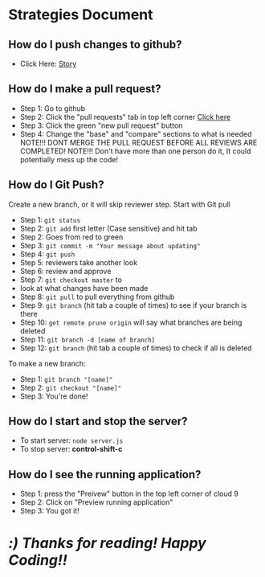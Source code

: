# Strategies Document

## How do I push changes to github?
* Click Here: [Story](https://www.pivotaltracker.com/story/show/153708395)

## How do I make a pull request?
* Step 1: Go to github
* Step 2: Click the "pull requests" tab in top left corner [Click here](https://github.com/altereagle/trinity-carpool/pulls)
* Step 3: Click the green "new pull request" button
* Step 4: Change the "base" and "compare" sections to what is needed
NOTE!!! DONT MERGE THE PULL REQUEST BEFORE ALL REVIEWS ARE COMPLETED! 
NOTE!!! Don't have more than one person do it, It could potentially mess up the code!

## How do I Git Push?
Create a new branch, or it will skip reviewer step.
Start with Git pull
* Step 1:  `git status`
* Step 2:  `git add` first letter (Case sensitive) and hit tab
* Step 2:   Goes from red to green
* Step 3:  `git commit -m "Your message about updating"`
* Step 4:  `git push` 
* Step 5:   reviewers take another look
* Step 6:   review and approve
* Step 7:  `git checkout master` to
* look at what changes have been made
* Step 8:  `git pull` to pull everything from github
* Step 9:  `git branch` (hit tab a couple of times) to see if your branch is there
* Step 10: `get remote prune origin` will say what branches are being deleted
* Step 11: `git branch -d [name of branch]`
* Step 12: `git branch` (hit tab a couple of times) to check if all is deleted

To make a new branch: 
* Step 1: `git branch "[name]"`
* Step 2: `git checkout "[name]"`
* Step 3: You're done! 

## How do I start and stop the server?

* To start server: `node server.js`
* To stop server: **control-shift-c**

## How do I see the running application?
* Step 1: press the "Preivew" button in the top left corner of cloud 9
* Step 2: Click on "Preview running application"
* Step 3: You got it!


# *:) Thanks for reading! Happy Coding!!*